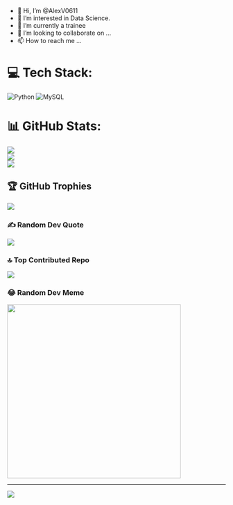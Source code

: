 - 👋 Hi, I’m @AlexV0611
- 👀 I’m interested in Data Science.
- 🌱 I’m currently a trainee
- 💞️ I’m looking to collaborate on ...
- 📫 How to reach me ...

<!---
AlexV0611/AlexV0611 is a ✨ special ✨ repository because its `README.md` (this file) appears on your GitHub profile.
You can click the Preview link to take a look at your changes.
--->



# 💻 Tech Stack:
![Python](https://img.shields.io/badge/python-3670A0?style=for-the-badge&logo=python&logoColor=ffdd54) ![MySQL](https://img.shields.io/badge/mysql-%2300000f.svg?style=for-the-badge&logo=mysql&logoColor=white)
# 📊 GitHub Stats:
![](https://github-readme-stats.vercel.app/api?username=AlexV0611&theme=dark&hide_border=false&include_all_commits=false&count_private=false)<br/>
![](https://github-readme-streak-stats.herokuapp.com/?user=AlexV0611&theme=dark&hide_border=false)<br/>
![](https://github-readme-stats.vercel.app/api/top-langs/?username=AlexV0611&theme=dark&hide_border=false&include_all_commits=false&count_private=false&layout=compact)

## 🏆 GitHub Trophies
![](https://github-profile-trophy.vercel.app/?username=AlexV0611&theme=radical&no-frame=false&no-bg=true&margin-w=4)

### ✍️ Random Dev Quote
![](https://quotes-github-readme.vercel.app/api?type=horizontal&theme=radical)

### 🔝 Top Contributed Repo
![](https://github-contributor-stats.vercel.app/api?username=AlexV0611&limit=5&theme=dark&combine_all_yearly_contributions=true)

### 😂 Random Dev Meme
<img src='https://randommeme-five.vercel.app/' style="height: 400px;"/>

---
[![](https://visitcount.itsvg.in/api?id=AlexV0611&icon=0&color=0)](https://visitcount.itsvg.in)

<!-- Proudly created with GPRM ( https://gprm.itsvg.in ) -->


